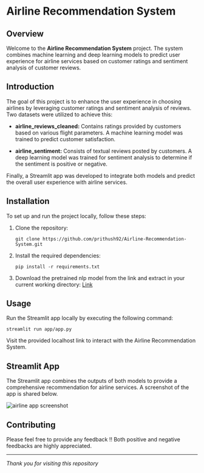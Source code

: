 # Airline Recommendation System

## Overview

Welcome to the **Airline Recommendation System** project. The system combines machine learning and deep learning models to predict user experience for airline services based on customer ratings and sentiment analysis of customer reviews.

## Introduction

The goal of this project is to enhance the user experience in choosing airlines by leveraging customer ratings and sentiment analysis of reviews. Two datasets were utilized to achieve this:

- **airline_reviews_cleaned:** Contains ratings provided by customers based on various flight parameters. A machine learning model was trained to predict customer satisfaction.

- **airline_sentiment:** Consists of textual reviews posted by customers. A deep learning model was trained for sentiment analysis to determine if the sentiment is positive or negative.

Finally, a Streamlit app was developed to integrate both models and predict the overall user experience with airline services.


## Installation

To set up and run the project locally, follow these steps:

1. Clone the repository:

    ```
    git clone https://github.com/prithush92/Airline-Recommendation-System.git
    ```

2. Install the required dependencies:

    ```
    pip install -r requirements.txt
    ```
3. Download the pretrained nlp model from the link and extract in your current working directory: <a href="https://drive.google.com/file/d/1MprHXoAlVVEL5CJ8G_McujoXdT5iUDJv/view?usp=sharing">Link</a>
## Usage

Run the Streamlit app locally by executing the following command:

```
streamlit run app/app.py
```

Visit the provided localhost link to interact with the Airline Recommendation System.

## Streamlit App

The Streamlit app combines the outputs of both models to provide a comprehensive recommendation for airline services. A screenshot of the app is shared below.

![airline app screenshot](https://github.com/prithush92/Airline-Recommendation-System/assets/126896351/2cb54f3a-6750-4074-a56c-a3342d294f3f)


## Contributing

Please feel free to provide any feedback !! Both positive and negative feedbacks are highly appreciated.

<hr>

*Thank you for visiting this repository*
